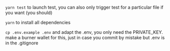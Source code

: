 ```yarn test``` to launch test, you can also only trigger test for a particular file if you want (you should)

```yarn``` to install all dependencies

```cp .env.example .env``` and adapt the .env, you only need the PRIVATE_KEY. make a burner wallet for this, just in case you commit by mistake but .env is in the .gitignore